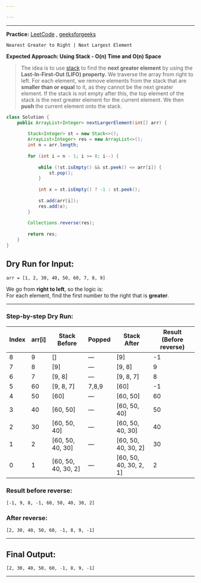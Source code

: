 ```yaml
---

---
```

---
**Practice:** [LeetCode](https://leetcode.com/problems/next-greater-element-i/description/) , [geeksforgeeks](https://www.geeksforgeeks.org/problems/next-larger-element-1587115620/1)

`Nearest Greater to Right | Next Largest Element`

**Expected Approach: Using Stack - O(n) Time and O(n) Space**

> The idea is to use [stack](https://www.geeksforgeeks.org/stack-data-structure/) to find the **next greater element** by using the **Last-In-First-Out (LIFO) property.** We traverse the array from right to left. For each element, we remove elements from the stack that are **smaller than or equal** to it, as they cannot be the next greater element. If the stack is not empty after this, the top element of the stack is the next greater element for the current element. We then **push** the current element onto the stack.



```java
class Solution {
    public ArrayList<Integer> nextLargerElement(int[] arr) {
        
        Stack<Integer> st = new Stack<>();
        ArrayList<Integer> res = new ArrayList<>();
        int n = arr.length;
        
        for (int i = n - 1; i >= 0; i--) {
    
            while (!st.isEmpty() && st.peek() <= arr[i]) {
                st.pop();
            }
                
            int x = st.isEmpty() ? -1 : st.peek();
        
            st.add(arr[i]);            
            res.add(x);
        }
        
        Collections.reverse(res);
        
        return res;
    }
}
```


## Dry Run for Input:

`arr = [1, 2, 30, 40, 50, 60, 7, 8, 9]`

We go from **right to left**, so the logic is:  
For each element, find the first number to the right that is **greater**.

---

### Step-by-step Dry Run:

| Index | arr[i] | Stack Before        | Popped | Stack After            | Result (Before reverse) |
| ----- | ------ | ------------------- | ------ | ---------------------- | ----------------------- |
| 8     | 9      | []                  | —      | [9]                    | -1                      |
| 7     | 8      | [9]                 | —      | [9, 8]                 | 9                       |
| 6     | 7      | [9, 8]              | —      | [9, 8, 7]              | 8                       |
| 5     | 60     | [9, 8, 7]           | 7,8,9  | [60]                   | -1                      |
| 4     | 50     | [60]                | —      | [60, 50]               | 60                      |
| 3     | 40     | [60, 50]            | —      | [60, 50, 40]           | 50                      |
| 2     | 30     | [60, 50, 40]        | —      | [60, 50, 40, 30]       | 40                      |
| 1     | 2      | [60, 50, 40, 30]    | —      | [60, 50, 40, 30, 2]    | 30                      |
| 0     | 1      | [60, 50, 40, 30, 2] | —      | [60, 50, 40, 30, 2, 1] | 2                       |

### Result before reverse:

`[-1, 9, 8, -1, 60, 50, 40, 30, 2]`

### After reverse:

`[2, 30, 40, 50, 60, -1, 8, 9, -1]`

---

## Final Output:

`[2, 30, 40, 50, 60, -1, 8, 9, -1]`

---
